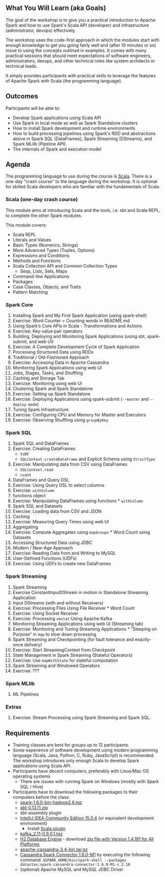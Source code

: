 ## What You Will Learn (aka Goals)

The goal of the workshop is to give you a practical introduction to Apache Spark and how to use Spark's Scala API (developer) and infrastructure (administrator, devops) effectively.

The workshop uses the code-first approach in which the modules start with enough knowledge to get you going fairly well and (after 10 minutes or so) move to using the concepts outlined in examples. It comes with many practical sessions that should meet expectations of software engineers, administrators, devops, and other technical roles like system architects or technical leads.

It simply provides participants with practical skills to leverage the features of Apache Spark with Scala (the programming language).

## Outcomes

Participants will be able to:

* Develop Spark applications using Scala API
* Use Spark in local mode as well as Spark Standalone clusters
* How to install Spark development and runtime environments
* How to build processing pipelines using Spark's RDD and abstractions above in Spark SQL (DataFrames), Spark Streaming (DStreams), and Spark MLlib (Pipeline API).
* The internals of Spark and execution model

## Agenda

The programming language to use during the course is [Scala](http://www.scala-lang.org/). There is a one-day "crash course" to the language during the workshop. It is optional for skilled Scala developers who are familiar with the fundamentals of Scala.

### Scala (one-day crash course)

This module aims at introducing Scala and the tools, i.e. sbt and Scala REPL, to complete the other Spark modules.

This module covers:

* Scala REPL
* Literals and Values
* Basic Types (Numerics, Strings)
* More Advanced Types (Tuples, Options)
* Expressions and Conditions
* Methods and Functions
* Scala Collection API and Common Collection Types
  * Seqs, Lists, Sets, Maps
* Command-line Applications
* Packages
* Case Classes, Objects, and Traits
* Pattern Matching

### Spark Core

1. Installing Spark and My First Spark Application (using spark-shell)
  1. Exercise: Word Counter = Counting words in README.md
1. Using Spark’s Core APIs in Scala - Transformations and Actions
  1. Exercise: Key-value pair operators
1. Building, Deploying and Monitoring Spark Applications (using sbt, spark-submit, and web UI)
  1. Exercise: A Complete Development Cycle of Spark Application
1. Processing Structured Data using RDDs
  1. Traditional / Old-Fashioned Approach
  1. Exercise: Accessing Data in Apache Cassandra
1. Monitoring Spark Applications using web UI
  1. Jobs, Stages, Tasks, and Shuffling
  1. Caching and Storage Tab
  1. Exercise: Monitoring using web UI
1. Clustering Spark and Spark Standalone
  1. Exercise: Setting up Spark Standalone
  1. Exercise: Deploying Applications using spark-submit (`--master` and `--deploy-mode`)
1. Tuning Spark Infrastructure
  1. Exercise: Configuring CPU and Memory for Master and Executors
  1. Exercise: Observing Shuffling using `groupByKey`

### Spark SQL

1. Spark SQL and DataFrames
  1. Exercise: Creating DataFrames
      * `toDF`
      * `SQLContext.createDataFrame` and Explicit Schema using `StructType`
  1. Exercise: Manipulating data from CSV using DataFrames
      * `SQLContext.read`
      * `count`
1. DataFrames and Query DSL
  1. Exercise: Using Query DSL to select columns
  1. Exercise: `withColumn`
1. functions object
  1. Exercise: Manipulating DataFrames using functions
    * `withColumn`
1. Spark SQL and Datasets
  1. Exercise: Loading data from CSV and JSON
1. Caching
  1. Exercise: Measuring Query Times using web UI
1. Aggregating
  1. Exercise: Compute Aggregates using `mapGroups`
    * Word Count using Datasets
1. Accessing Structured Data using JDBC
  1. Modern / New-Age Approach
  1. Exercise: Reading Data from and Writing to MySQL
1. User-Defined Functions (UDFs)
  1. Exercise: Using UDFs to create new DataFrames

### Spark Streaming

1. Spark Streaming
  1. Exercise ConstantInputDStream in motion in Standalone Streaming Application
1. Input DStreams (with and without Receivers)
  1. Exercise: Processing Files Using File Receiver
    * Word Count
  1. Exercise: Using Socket Receiver
  1. Exercise: Processing `vmstat` Using Apache Kafka
1. Monitoring Streaming Applications using web UI (Streaming tab)
  1. Exercise: Monitoring and Tuning Streaming Applications
    * "Sleeping on Purpose" in `map` to slow down processing
1. Spark Streaming and Checkpointing (for fault tolerance and exactly-once delivery)
  1. Exercise: Start StreamingContext from Checkpoint
1. State Management in Spark Streaming (Stateful Operators)
  1. Exercise: Use `mapWithState` for stateful computation
1. Spark Streaming and Windowed Operators
  1. Exercise: ???

### Spark MLlib

1. ML Pipelines

### Extras

1. Exercise: Stream Processing using Spark Streaming and Spark SQL.

## Requirements

* Training classes are best for groups up to 12 participants.
* Some experience of software development using modern programming language (Scala, Java, Python, C, Ruby, JavaScript) is recommended. The workshop introduces only enough Scala to develop Spark applications using Scala API.
* Participants have decent computers, preferably with Linux/Mac OS operating systems
  * There are issues with running Spark on Windows (mostly with Spark SQL / Hive)
* Participants have to download the following packages to their computers before the class:
  * [spark-1.6.0-bin-hadoop2.6.tgz](http://www.apache.org/dyn/closer.lua/spark/spark-1.6.0/spark-1.6.0-bin-hadoop2.6.tgz)
  * [sbt-0.13.11.zip](https://dl.bintray.com/sbt/native-packages/sbt/0.13.11/sbt-0.13.11.zip)
  * sbt-assembly plugin
  * [IntelliJ IDEA Community Edition 15.0.4](https://www.jetbrains.com/idea/download/) (or equivalent development environment)
    * Install [Scala plugin](https://plugins.jetbrains.com/plugin/?id=1347)
  * [kafka_2.11-0.9.0.1.tgz](https://www.apache.org/dyn/closer.cgi?path=/kafka/0.9.0.1/kafka_2.11-0.9.0.1.tgz)
  * [H2 Database Engine](http://www.h2database.com/html/main.html) - download [zip file with Version 1.4.191 for All Platforms](http://www.h2database.com/h2-2016-01-21.zip)
  * [apache-cassandra-3.4-bin.tar.gz](http://www.apache.org/dyn/closer.lua/cassandra/3.4/apache-cassandra-3.4-bin.tar.gz)
  * [Cassandra Spark Connector 1.6.0-M1](http://spark-packages.org/package/datastax/spark-cassandra-connector) by executing the following command: `$SPARK_HOME/bin/spark-shell --packages datastax:spark-cassandra-connector:1.6.0-M1-s_2.10`
  * (optional) Apache MySQL and MySQL JDBC Driver

